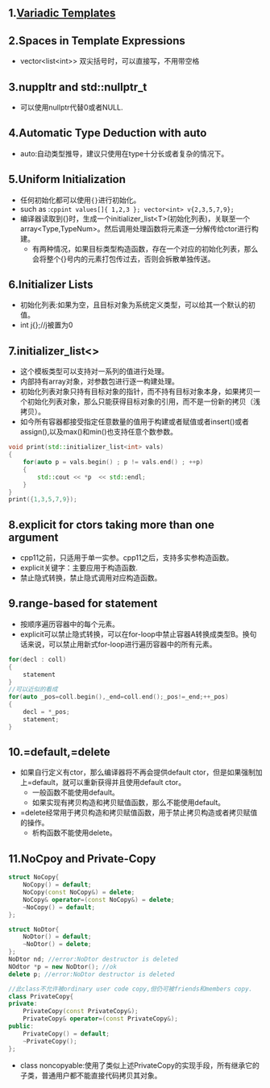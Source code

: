 ## 1.[Variadic Templates](VariadicTemplates.md)
## 2.Spaces in Template Expressions
- vector<list\<int>> 双尖括号时，可以直接写，不用带空格  
## 3.nuppltr and std::nullptr_t
- 可以使用nullptr代替0或者NULL.
## 4.Automatic Type Deduction with auto
- auto:自动类型推导，建议只使用在type十分长或者复杂的情况下。
## 5.Uniform Initialization
- 任何初始化都可以使用`{}`进行初始化。
- such as :```cppint values[]{ 1,2,3 }; vector<int> v{2,3,5,7,9};```
- 编译器读取到{}时，生成一个initializer_list\<T>(初始化列表)，关联至一个array<Type,TypeNum>。然后调用处理函数将元素逐一分解传给ctor进行构建。
    - 有两种情况，如果目标类型构造函数，存在一个对应的初始化列表，那么会将整个{}号内的元素打包传过去，否则会拆散单独传送。
## 6.Initializer Lists
- 初始化列表:如果为空，且目标对象为系统定义类型，可以给其一个默认的初值。
- int j{};//j被置为0
## 7.initializer_list<>
- 这个模板类型可以支持对一系列的值进行处理。
- 内部持有array对象，对参数包进行逐一构建处理。
- 初始化列表对象只持有目标对象的指针，而不持有目标对象本身，如果拷贝一个初始化列表对象，那么只能获得目标对象的引用，而不是一份新的拷贝（浅拷贝）。
- 如今所有容器都接受指定任意数量的值用于构建或者赋值或者insert()或者assign(),以及max()和min()也支持任意个数参数。
```cpp
void print(std::initializer_list<int> vals)
{
    for(auto p = vals.begin() ; p != vals.end() ; ++p)
    {
        std::cout << *p  << std::endl;
    }
}
print({1,3,5,7,9});
```
## 8.explicit for ctors taking more than one argument
- cpp11之前，只适用于单一实参。cpp11之后，支持多实参构造函数。
- explicit关键字：主要应用于构造函数.
- 禁止隐式转换，禁止隐式调用对应构造函数。

## 9.range-based for statement
- 按顺序遍历容器中的每个元素。
- explicit可以禁止隐式转换，可以在for-loop中禁止容器A转换成类型B。换句话来说，可以禁止用新式for-loop进行遍历容器中的所有元素。
```cpp
for(decl : coll)
{
    statement
}
//可以近似的看成
for(auto _pos=coll.begin(),_end=coll.end();_pos!=_end;++_pos)
{
    decl = *_pos;
    statement;
}
```
## 10.=default,=delete
- 如果自行定义有ctor，那么编译器将不再会提供default ctor，但是如果强制加上=default，就可以重新获得并且使用default ctor。
    - 一般函数不能使用default。
    - 如果实现有拷贝构造和拷贝赋值函数，那么不能使用default。
- =delete经常用于拷贝构造和拷贝赋值函数，用于禁止拷贝构造或者拷贝赋值的操作。
  - 析构函数不能使用delete。

## 11.NoCpoy and Private-Copy
```cpp
struct NoCopy{
    NoCopy() = default;
    NoCopy(const NoCopy&) = delete;
    NoCopy& operator=(const NoCopy&) = delete;
    ~NoCopy() = default;
};

struct NoDtor{
    NoDtor() = default;
    ~NoDtor() = delete;
};
NoDtor nd; //error:NoDtor destructor is deleted
NOdtor *p = new NoDtor(); //ok
delete p; //error:NoDtor destructor is deleted

//此class不允许被ordinary user code copy,但仍可被friends和members copy.
class PrivateCopy{
private:
    PrivateCopy(const PrivateCopy&);
    PrivateCopy& operator=(const PrivateCopy&);
public:
    PrivateCopy() = default;
    ~PrivateCopy();
};
```
- class noncopyable:使用了类似上述PrivateCopy的实现手段，所有继承它的子类，普通用户都不能直接代码拷贝其对象。
